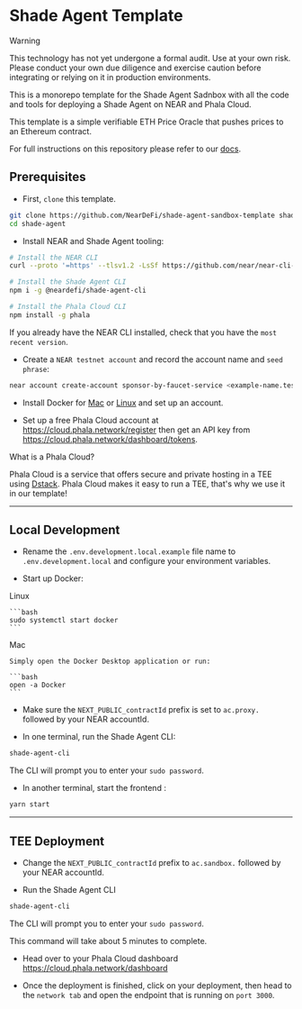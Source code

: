 # Shade Agent Template

> [!WARNING]  
> This technology has not yet undergone a formal audit. Use at your own risk. Please conduct your own due diligence and exercise caution before integrating or relying on it in production environments.

This is a monorepo template for the Shade Agent Sadnbox with all the code and tools for deploying a Shade Agent on NEAR and Phala Cloud.

This template is a simple verifiable ETH Price Oracle that pushes prices to an Ethereum contract. 

For full instructions on this repository please refer to our [docs](https://docs.near.org/ai/shade-agents/sandbox/sandbox-deploying).

## Prerequisites

- First, `clone` this template.

```bash
git clone https://github.com/NearDeFi/shade-agent-sandbox-template shade-agent
cd shade-agent
```

- Install NEAR and Shade Agent tooling:

```bash
# Install the NEAR CLI
curl --proto '=https' --tlsv1.2 -LsSf https://github.com/near/near-cli-rs/releases/latest/download/near-cli-rs-installer.sh | sh

# Install the Shade Agent CLI
npm i -g @neardefi/shade-agent-cli

# Install the Phala Cloud CLI
npm install -g phala
```

If you already have the NEAR CLI installed, check that you have the `most recent version`.

- Create a `NEAR testnet account` and record the account name and `seed phrase`:

```bash
near account create-account sponsor-by-faucet-service <example-name.testnet> autogenerate-new-keypair print-to-terminal network-config testnet create
```

- Install Docker for [Mac](https://docs.docker.com/desktop/setup/install/mac-install/) or [Linux](https://docs.docker.com/desktop/setup/install/linux/) and set up an account.

- Set up a free Phala Cloud account at https://cloud.phala.network/register then get an API key from https://cloud.phala.network/dashboard/tokens.

What is a Phala Cloud?

Phala Cloud is a service that offers secure and private hosting in a TEE using [Dstack](https://docs.phala.network/overview/phala-network/dstack). Phala Cloud makes it easy to run a TEE, that's why we use it in our template!

---

## Local Development

- Rename the `.env.development.local.example` file name to `.env.development.local` and configure your environment variables.

- Start up Docker:

Linux

    ```bash
    sudo systemctl start docker
    ```

Mac

    Simply open the Docker Desktop application or run: 

    ```bash
    open -a Docker
    ```

- Make sure the `NEXT_PUBLIC_contractId` prefix is set to `ac.proxy.` followed by your NEAR accountId.

- In one terminal, run the Shade Agent CLI:

```bash
shade-agent-cli
```

The CLI will prompt you to enter your `sudo password`. 

- In another terminal, start the frontend :

```bash
yarn start
```

---

## TEE Deployment 

- Change the `NEXT_PUBLIC_contractId` prefix to `ac.sandbox.` followed by your NEAR accountId.

- Run the Shade Agent CLI

```bash
shade-agent-cli
```

The CLI will prompt you to enter your `sudo password`. 

This command will take about 5 minutes to complete.

- Head over to your Phala Cloud dashboard https://cloud.phala.network/dashboard

- Once the deployment is finished, click on your deployment, then head to the `network tab` and open the endpoint that is running on `port 3000`.
